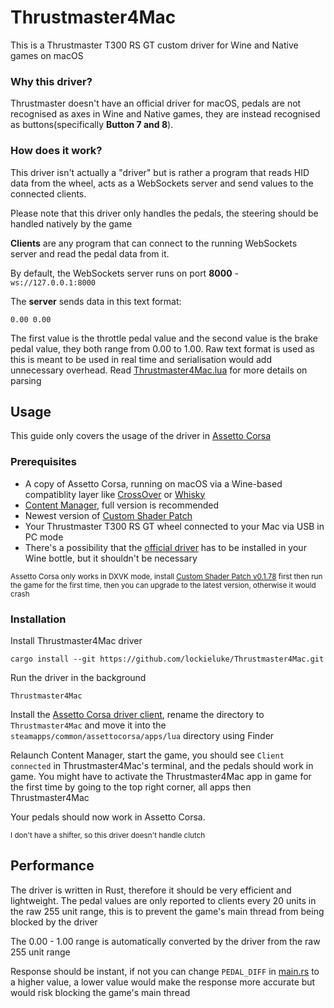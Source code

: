 # Thrustmaster4Mac

This is a Thrustmaster T300 RS GT custom driver for Wine and Native games on macOS

### Why this driver?

Thrustmaster doesn't have an official driver for macOS, 
pedals are not recognised as axes in Wine and Native games,
they are instead recognised as buttons(specifically **Button 7 and 8**).

### How does it work?
This driver isn't actually a "driver" but is rather a program that reads HID data
from the wheel, acts as a WebSockets server and send values to the connected clients.

Please note that this driver only handles the pedals, the steering should be handled natively by the game

**Clients** are any program that can connect to the running WebSockets server and read the pedal
data from it.

By default, the WebSockets server runs on port **8000** - `ws://127.0.0.1:8000`

The **server** sends data in this text format:
```
0.00 0.00
```
The first value is the throttle pedal value and the second value is the brake pedal value,
they both range from 0.00 to 1.00.  Raw text format is used as this is meant to be used in
real time and serialisation would add unnecessary overhead.  Read [Thrustmaster4Mac.lua](src/Thrustmaster4Mac.lua)
for more details on parsing

## Usage

This guide only covers the usage of the driver in [Assetto Corsa](https://assettocorsa.gg/)

### Prerequisites
- A copy of Assetto Corsa, running on macOS via a Wine-based compatiblity layer like [CrossOver](https://www.codeweavers.com/crossover/) or [Whisky](https://getwhisky.app/)
- [Content Manager](https://acstuff.ru/app/), full version is recommended
- Newest version of [Custom Shader Patch](https://acstuff.ru/patch/)
- Your Thrustmaster T300 RS GT wheel connected to your Mac via USB in PC mode
- There's a possibility that the [official driver](https://ts.thrustmaster.com/download/pub/webupdate/T500RS/2024_TTRS_1.exe) has to be installed in your Wine bottle, but it shouldn't be necessary

<sub>Assetto Corsa only works in DXVK mode, install [Custom Shader Patch v0.1.78](https://acstuff.ru/patch/?info=0.1.78) first then run the game for the first time, then you can upgrade to the latest version, otherwise it would crash</sub>

### Installation

Install Thrustmaster4Mac driver
```shell
cargo install --git https://github.com/lockieluke/Thrustmaster4Mac.git
```

Run the driver in the background
```shell
Thrustmaster4Mac
```

Install the [Assetto Corsa driver client](clients/AssettoCorsa), rename the directory to `Thrustmaster4Mac` and move it into the `steamapps/common/assettocorsa/apps/lua` directory using Finder

Relaunch Content Manager, start the game, you should see `Client connected` in Thrustmaster4Mac's terminal, and the pedals should work in game.
You might have to activate the Thrustmaster4Mac app in game for the first time by going to the top right corner, all apps then Thrustmaster4Mac

Your pedals should now work in Assetto Corsa.

<sub>I don't have a shifter, so this driver doesn't handle clutch</sub>

## Performance

The driver is written in Rust, therefore it should be very efficient and lightweight.
The pedal values are only reported to clients every 20 units in the raw 255 unit range,
this is to prevent the game's main thread from being blocked by the driver

The 0.00 - 1.00 range is automatically converted by the driver from the raw 255 unit range

Response should be instant, if not you can change `PEDAL_DIFF` in [main.rs](src/main.rs) to a higher value,
a lower value would make the response more accurate but would risk blocking the game's main thread